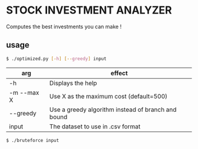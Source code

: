 # STOCK INVESTMENT ANALYZER

Computes the best investments you can make !

## usage

```bash
$ ./optimized.py [-h] [--greedy] input
```

| arg        | effect|
|------------|-------|
| -h         | Displays the help |
| -m --max X | Use X as the maximum cost (default=500) |
| --greedy   | Use a greedy algorithm instead of branch and bound |
| input      | The dataset to use in .csv format |

```bash
$ ./bruteforce input
```